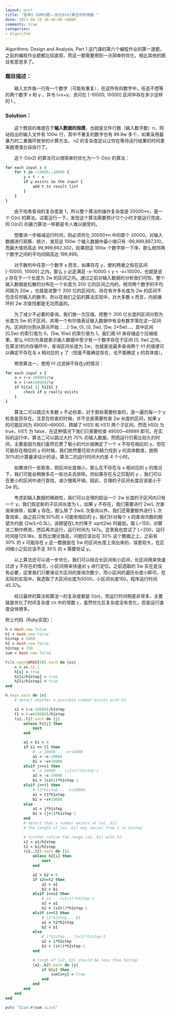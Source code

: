 ```yaml
---
layout: post
title: "变种2-SUM问题——优化O(n)算法中的常数 "
date: 2013-08-19 16:46:00 +0800
comments: true
categories: 
- Algorithm
---
```


Algorithms: Design and Analysis, Part 1 这门课的第六个编程作业的第一道题，之前的编程作业题都比较直观，而这一题需要用到一点简单的优化，相比其他的题目有意思多了。

### 题目描述：

　　输入文件每一行有一个数字（可能有重复），在这所有的数字中，任选不想等的两个数字 x 和 y ，并令 t=x+y，求问在 [-10000, 10000] 区间中存在多少这样的 t 。



### Solution：

　　这个题目的难度在于**输入数据的规模**，也就是文件行数（输入数字数）n，网站给出的输入文件有 100w 行，其中不重复的数字也有 99.9w 多个，如果采用最暴力的二重循环枚举的计算方法， n2 的复杂度足以让你在等待运行结果的时间里来趟港澳台自由行了。

<!-- more -->

　　这个 O(n2) 的算法可以很简单的优化为一个 O(n) 的算法：


``` ruby 算法一
for each input x {
    for t in -10000..10000 {
        y = t - x
        if y exists in the input {
            add t to result list
        }
    }
}
```

　　由于哈希查询的复杂度是 1，所以整个算法的操作复杂度是 20000*n，是一个 O(n) 的算法。试着运行一下，发现这个算法需要预计12个小时才能运行完成，同 O(n2) 的暴力算法一样都是令人难以接受的。

　　想要进一步缩减运行时间，则必须优化 20000*n 中的那个 20000。对输入数据进行观察、统计，发现这 100w 个输入数据中最小值只有 -99,999,887,310，而最大值则高达 99,999,662,302，如果把这 100w 个数字排一下序，那么相邻两个数字之间的平均间隔高达 199,999。

　　对于数列中任意一个数字 x 而言，如果存在 y，使的两者之和在区间 [-10000, 10000] 之内，那么 y 必定满足 -x-10000 < y < -x+10000，也就是说 y 存在于一个长度为 2w 的区间之内，通过之前对输入数据的分析我们可知，整个输入数据是松散的分布在一个长度为 200 亿的区间之内的，相邻两个数字的平均间隔为 20w ，也就是说整个 200 亿的区间内，存在有许多长度为 2w 的区间不包含任何输入的数字。所以在我们之前的算法实现中，对大多数 x 而言，内层循环的 2w 次查找都是无功而返的。

　　为了减少不必要的查询，我们做一次压缩，把整个 200 亿长度的区间分割为长度为 5w 的子区间，并用一个布尔值表征输入数据中有没有数字落在这一区间内。区间的分割从原点开始：...[-5w, 0), [0, 5w), [5w, 2*5w)...，其中区间 [0,5w) 的索引值为 0，[5w, 10w) 的索引值为 1。我们用 h1 来存储这个压缩结果，那么 h1[0]为真就表示输入数据中至少有一个数字存在于区间 [0, 5w) 之内。在算法1的内存循环中，查询区间长度为 2w，也就是说最多查询两个 h1 的值便可以确定不存在与 x 相对应的 y 了（但是不能确定存在，也不能确定 y 的具体值）。

　　修改算法一，使用 h1 过滤掉不存在y的情况：


``` ruby 算法二
for each input x {
    a = (-x-10000)/5w
    b = (-x+10000)/5w
    if h1[a] || h1[b] {
        check if y really exists
    }
}
```

　　算法二可以跳过大多数 x 不必检查，对于那些需要检查的，逐一遍历每一个 y 检查是否存在。注意在检查的时候，并不总是需要检查 2w 长度的区间，如果 y 的可能区间为 49000~69000，跨越了 h1[0] 和 h1[1] 两个子区间，然而 h1[0] 为 true，h1[1] 为 false，在这种情况下我们只需要检查 49000~49999 即可。在实际的运行中，算法二可以跳过大约 70% 的输入数据，然而运行仍需比较久的时间，主要是因为我们虽然花费了极小的代价就确定了一个 x 不存在相应的 y，但在可能存在相应的 y 的时候，我们依然要花较大的精力找到 y 的具体数值，按照30%的计算量来估计的话，算法二的运行时间大约是 4 个小时。

　　如果进行一些取舍，把区间长度缩小，那么在不存在与 x 相对应的 y 的情况下，我们可能会稍微多花一些功夫去排除，但如果存在与之匹配的 y ，我们可以在更小的区间中进行查找，减少搜索开销。因此，合理的子区间长度应该是小于 2w 的。

　　考虑到输入数据的稀疏性，我们可以合理的假设一个 2w 长度的子区间内只有一个 y，我们假定新的子区间长度为 L，如果 y 不存在，我们需要进行 2w/L 次查询来排除，如果 y 存在，那么除了 2w/L 次查询以外，我们还需要额外进行 L 次查询来，由之前只有30%的 x 可能有相应的 y，我们针对每个 x 的查询次数的期望大约是 (2w/L+0.3L)，该期望在L大约等于 sqrt(2w) 时最低。取 L=150，对算法二稍作修改，然后再次运行，运行时间为 147s。这里我也尝试了 L=200，运行时间是129.18s，反而比理论值高，问题应该出在 30% 这个数据之上，之前有 30% 的 x 可能存在 y 这一数据是在 5w 的区间长度上测出来的，误差较大，在区间缩小之后应该不足 30% 的 x 需要验证 y。

　　以上算法还可以进一步优化，我们可以结合长区间和小区间，长区间用来快速过滤 y 不存在的情况，小区间用来快速对 y 进行定位。之前选取的 5w 实在是没有必要，这里我们只要保证大区间的查询次数少，而小区间的遍历长度小即可。在实际的实现中，我选取了大区间长度为5000，小区间长度150，程序运行时间 45.37s。

　　经过最终的算法和算法一的复杂度都是 O(n)，但运行时间相差非常多，主要就是优化了时间复杂度 cn 中的常数 c，虽然优化后复杂度没有变化，但是运行速度会快很多。

附上代码（Ruby实现）：

``` ruby 
h = Hash.new false
h1 = Hash.new false
h1step = 5000
h2 = Hash.new false
h2step = 150
sum = Hash.new false

File.open(ARGV[0]).each do |xx|
    x = xx.to_i
    h[x] = true
    h1[x/h1step] = true
    h2[x/h2step] = true
end

h.keys.each do |x|
    # detect whether a possible number exists with h1

    s1 = (-x-10000)/h1step
    t1 = (-x+10000)/h1step
    (s1..t1).each do |j|
        unless h1[j] then 
            next
        end

        a1 = b1 = 0
        if s1 == t1 then
            # -x-10000 .. -x+10000
            a1 = -x-10000
            b1 = -x+10000
        elsif j==s1 then
            # -x-10000 .. (s1+1)*h1step-1
            a1 = -x-10000
            b1 = (s1+1)*h1step-1
        elsif j==t1 then
            # t1*h1step .. -x+10000
            a1 = t1*h1step 
            b1 = -x+10000
        else
            a1 = j*h1step 
            b1 = (j+1)*h1step-1
        end
        # detect that a number exists at [a1..b1]
        # the length of [a1..b1] may varies from 1 to h1step

        # further refine the range [a1..b1] with h2
        s2 = a1/h2step
        t2 = b1/h2step
        (s2..t2).each do |i| 
            unless h2[i] then 
                next
            end

            a2 = b2 = 0
            if s2==t2 then 
                a2 = a1 
                b2 = b1
            elsif i==s2 then 
                # a1 .. (s2+1)*h2step-1
                a2 = a1
                b2 = (s2+1)*h2step-1
            elsif i==t2 then
                # t2*h2step .. b1
                a2 = t2*h2step 
                b2 = b1
            else
                # i*h2step .. (i+1)*h2step-1
                a2 = i*h2step 
                b2 = (i+1)*h2step-1
            end

            # lengh of [a2..b2] should be less than h2step
            (a2..b2).each do |y|
                if h[y] then 
                    sum[x+y] = true
                end
            end
        end
    end
end

puts "Size:#{sum.size}"
```